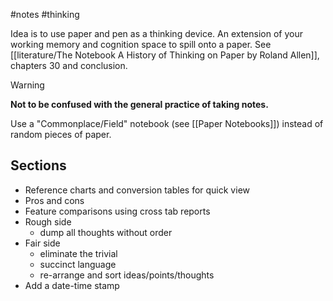 #notes #thinking

Idea is to use paper and pen as a thinking device. An extension of your working memory and cognition space to spill onto a paper. 
See [[literature/The Notebook A History of Thinking on Paper by Roland Allen]], chapters 30 and conclusion.

> [!warning]
> **Not to be confused with the general practice of taking notes.**

Use a "Commonplace/Field" notebook (see [[Paper Notebooks]]) instead of random pieces of paper.

## Sections
- Reference charts and conversion tables for quick view
- Pros and cons
- Feature comparisons using cross tab reports
- Rough side
	- dump all thoughts without order
- Fair side
	- eliminate the trivial
	- succinct language
	- re-arrange and sort ideas/points/thoughts
- Add a date-time stamp